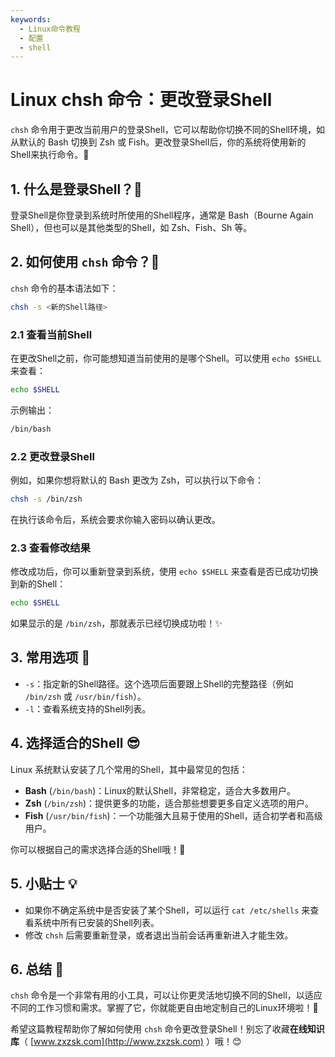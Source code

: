 ```yaml
---
keywords:
  - Linux命令教程
  - 配置
  - shell
---
```


# Linux chsh 命令：更改登录Shell 

`chsh` 命令用于更改当前用户的登录Shell，它可以帮助你切换不同的Shell环境，如从默认的 Bash 切换到 Zsh 或 Fish。更改登录Shell后，你的系统将使用新的Shell来执行命令。🎉

## 1. 什么是登录Shell？🤔

登录Shell是你登录到系统时所使用的Shell程序，通常是 Bash（Bourne Again Shell），但也可以是其他类型的Shell，如 Zsh、Fish、Sh 等。

## 2. 如何使用 `chsh` 命令？📝

`chsh` 命令的基本语法如下：

```bash
chsh -s <新的Shell路径>
```

### 2.1 查看当前Shell

在更改Shell之前，你可能想知道当前使用的是哪个Shell。可以使用 `echo $SHELL` 来查看：

```bash
echo $SHELL
```

示例输出：

```bash
/bin/bash
```

### 2.2 更改登录Shell

例如，如果你想将默认的 Bash 更改为 Zsh，可以执行以下命令：

```bash
chsh -s /bin/zsh
```

在执行该命令后，系统会要求你输入密码以确认更改。

### 2.3 查看修改结果

修改成功后，你可以重新登录到系统，使用 `echo $SHELL` 来查看是否已成功切换到新的Shell：

```bash
echo $SHELL
```

如果显示的是 `/bin/zsh`，那就表示已经切换成功啦！✨

## 3. 常用选项 📝

- `-s`：指定新的Shell路径。这个选项后面要跟上Shell的完整路径（例如 `/bin/zsh` 或 `/usr/bin/fish`）。
- `-l`：查看系统支持的Shell列表。

## 4. 选择适合的Shell 😎

Linux 系统默认安装了几个常用的Shell，其中最常见的包括：

- **Bash** (`/bin/bash`)：Linux的默认Shell，非常稳定，适合大多数用户。
- **Zsh** (`/bin/zsh`)：提供更多的功能，适合那些想要更多自定义选项的用户。
- **Fish** (`/usr/bin/fish`)：一个功能强大且易于使用的Shell，适合初学者和高级用户。

你可以根据自己的需求选择合适的Shell哦！💖

## 5. 小贴士 💡

- 如果你不确定系统中是否安装了某个Shell，可以运行 `cat /etc/shells` 来查看系统中所有已安装的Shell列表。
- 修改 `chsh` 后需要重新登录，或者退出当前会话再重新进入才能生效。

## 6. 总结 🎯

`chsh` 命令是一个非常有用的小工具，可以让你更灵活地切换不同的Shell，以适应不同的工作习惯和需求。掌握了它，你就能更自由地定制自己的Linux环境啦！💫

希望这篇教程帮助你了解如何使用 `chsh` 命令更改登录Shell！别忘了收藏**在线知识库**（ [www.zxzsk.com](http://www.zxzsk.com) ）哦！😊
